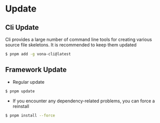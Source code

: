 # Update

## Cli Update

Cli provides a large number of command line tools for creating various source file skeletons. It is recommended to keep them updated

```bash
$ pnpm add -g vona-cli@latest
```

## Framework Update

- Regular update

```bash
$ pnpm update
```

- If you encounter any dependency-related problems, you can force a reinstall

```bash
$ pnpm install --force
```
